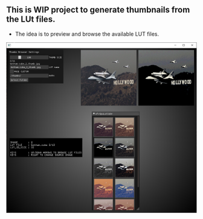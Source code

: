 
## This is WIP project to generate thumbnails from the LUt files.  

* The idea is to preview and browse the available LUT files.  

![Screenshot of Example](Capture.PNG)  
